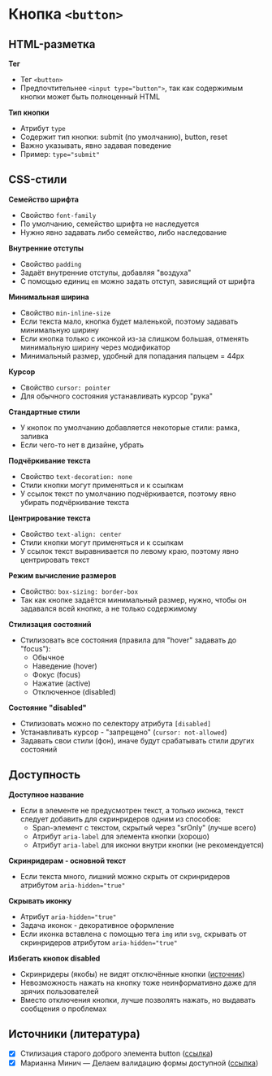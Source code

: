 # Кнопка `<button>`

## HTML-разметка
**Тег**
- Тег `<button>`
- Предпочтительнее `<input type="button">`, так как содержимым кнопки может быть полноценный HTML

**Тип кнопки**
- Атрибут `type`
- Содержит тип кнопки: submit (по умолчанию), button, reset
- Важно указывать, явно задавая поведение
- Пример: `type="submit"`


## CSS-стили
**Семейство шрифта**
- Свойство `font-family`
- По умолчанию, семейство шрифта не наследуется
- Нужно явно задавать либо семейство, либо наследование

**Внутренние отступы**
- Свойство `padding`
- Задаёт внутренние отступы, добавляя "воздуха"
- С помощью единиц `em` можно задать отступ, зависящий от шрифта

**Минимальная ширина**
- Свойство `min-inline-size`
- Если текста мало, кнопка будет маленькой, поэтому задавать минимальную ширину
- Если кнопка только с иконкой из-за слишком большая, отменять минимальную ширину через модификатор
- Минимальный размер, удобный для попадания пальцем = 44px

**Курсор**
- Свойство `cursor: pointer`
- Для обычного состояния устанавливать курсор "рука"

**Стандартные стили**
- У кнопок по умолчанию добавляется некоторые стили: рамка, заливка
- Если чего-то нет в дизайне, убрать

**Подчёркивание текста**
- Свойство `text-decoration: none`
- Стили кнопки могут применяться и к ссылкам
- У ссылок текст по умолчанию подчёркивается, поэтому явно убирать подчёркивание текста

**Центрирование текста**
- Свойство `text-align: center`
- Стили кнопки могут применяться и к ссылкам
- У ссылок текст выравнивается по левому краю, поэтому явно центрировать текст

**Режим вычисление размеров**
- Свойство: `box-sizing: border-box`
- Так как кнопке задаётся минимальный размер, нужно, чтобы он задавался всей кнопке, а не только содержимому

**Стилизация состояний**
- Стилизовать все состояния (правила для "hover" задавать до "focus"):
  - Обычное
  - Наведение (hover)
  - Фокус (focus)
  - Нажатие (active)
  - Отключенное (disabled)

**Состояние "disabled"**
- Стилизовать можно по селектору атрибута `[disabled]`
- Устанавливать курсор - "запрещено" (`cursor: not-allowed`)
- Задавать свои стили (фон), иначе будут срабатывать стили других состояний


## Доступность
**Доступное название**
- Если в элементе не предусмотрен текст, а только иконка, текст следует добавить для скринридеров одним из способов:
  - Span-элемент с текстом, скрытый через "srOnly" (лучше всего)
  - Атрибут `aria-label` для элемента кнопки (хорошо)
  - Атрибут `aria-label` для иконки внутри кнопки (не рекомендуется)

**Скринридерам - основной текст**
- Если текста много, лишний можно скрыть от скринридеров атрибутом `aria-hidden="true"`

**Скрывать иконку**
- Атрибут `aria-hidden="true"`
- Задача иконок - декоративное оформление
- Если иконка вставлена с помощью тега `img` или `svg`, скрывать от скринридеров атрибутом `aria-hidden="true"`

**Избегать кнопок disabled**
- Скринридеры (якобы) не видят отключённые кнопки ([источник](https://youtu.be/zHyN4XNSgas?t=776))
- Невозможность нажать на кнопку тоже неинформативно даже для зрячих пользователей
- Вместо отключения кнопки, лучше позволять нажать, но выдавать сообщения о проблемах


## Источники (литература)
- [x] Стилизация старого доброго элемента button ([ссылка](https://habr.com/ru/company/ruvds/blog/489820/))
- [x] Марианна Минич — Делаем валидацию формы доступной ([ссылка](https://www.youtube.com/watch?v=zHyN4XNSgas))